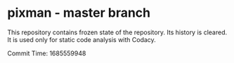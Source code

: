 # pixman - master branch

This repository contains frozen state of the repository.
Its history is cleared. It is used only for static code
analysis with Codacy.

Commit Time: 1685559948